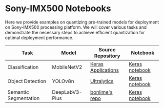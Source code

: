 # Sony-IMX500 Notebooks

Here we provide examples on quantizing pre-trained models for deployment on Sony-IMX500 processing platform.
We will cover various tasks and demonstrate the necessary steps to achieve efficient quantization for optimal
deployment performance.
  
  | Task                                                            | Model          | Source Repository                                                   | Notebook                                                                                                |
  |-----------------------------------------------------------------|----------------|---------------------------------------------------------------------|---------------------------------------------------------------------------------------------------------|
  | Classification                                                  | MobileNetV2    | [Keras Applications](https://keras.io/api/applications/)            | [Keras notebook](keras/example_keras_mobilenetv2_for_imx500.ipynb)         |
  | Object Detection                                                | YOLOv8n        | [Ultralytics](https://github.com/ultralytics/ultralytics)           | [Keras notebook](keras/keras_yolov8n_for_imx500.ipynb)       | 
  | Semantic Segmentation                                           | DeepLabV3-Plus | [bonlime's repo](https://github.com/bonlime/keras-deeplab-v3-plus)  | [Keras notebook](keras/keras_deeplabv3plus_for_imx500.ipynb) |

